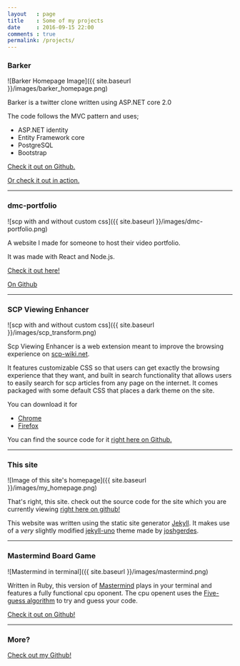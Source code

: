 ```yaml
---
layout   : page
title    : Some of my projects
date     : 2016-09-15 22:00
comments : true
permalink: /projects/
---
```


### Barker

![Barker Homepage Image]({{ site.baseurl }}/images/barker_homepage.png)

Barker is a twitter clone written using ASP.NET core 2.0

The code follows the MVC pattern and uses;

- ASP.NET identity
- Entity Framework core
- PostgreSQL
- Bootstrap

[Check it out on Github.](https://github.com/rnewton5/Barker)

[Or check it out in action.](https://barkerapp.azurewebsites.net)

---
### dmc-portfolio

![scp with and without custom css]({{ site.baseurl }}/images/dmc-portfolio.png)

A website I made for someone to host their video portfolio.

It was made with React and Node.js.

[Check it out here!](http://dmc-portfolio.s3-website.us-east-2.amazonaws.com/)

[On Github](https://github.com/rnewton5/dmc-portfolio)

---
### SCP Viewing Enhancer

![scp with and without custom css]({{ site.baseurl }}/images/scp_transform.png)

Scp Viewing Enhancer is a web extension meant to improve the browsing experience on [scp-wiki.net](http://www.scp-wiki.net).

It features customizable CSS so that users can get exactly the browsing experience that they want, and built in search functionality that allows users to easily search for scp articles from any page on the internet. It comes packaged with some default CSS that places a dark theme on the site.

You can download it for

- [Chrome](https://chrome.google.com/webstore/detail/scp-viewing-enhancer/pmpbaplainkmncifmdhhmkdafmlmkgdk?utm_source=chrome-app-launcher-info-dialog)
- [Firefox](https://addons.mozilla.org/en-US/firefox/addon/scp_viewing_enhancer/)

You can find the source code for it [right here on Github.](https://github.com/rnewton5/SCP-viewing-enhancer)

---
### This site

![Image of this site's homepage]({{ site.baseurl }}/images/my_homepage.png)

That's right, this site. check out the source code for the site which you are currently viewing [right here on github!](https://github.com/rnewton5/rnewton5.github.io)

This website was written using the static site generator [Jekyll](https://jekyllrb.com/). It makes use of a _very_ slightly modified [jekyll-uno](https://github.com/joshgerdes/jekyll-uno) theme made by [joshgerdes](https://github.com/joshgerdes). 

---
### Mastermind Board Game

![Mastermind in terminal]({{ site.baseurl }}/images/mastermind.png)

Written in Ruby, this version of [Mastermind](https://en.wikipedia.org/wiki/Mastermind_(board_game)) plays in your terminal and features a fully functional cpu oponent. The cpu openent uses the [Five-guess algorithm](https://en.wikipedia.org/wiki/Mastermind_(board_game)#Five-guess_algorithm) to try and guess your code.

[Check it out on Github!](https://github.com/rnewton5/Mastermind)

---
### More?
[Check out my Github!](http://www.github.com/rnewton5)
